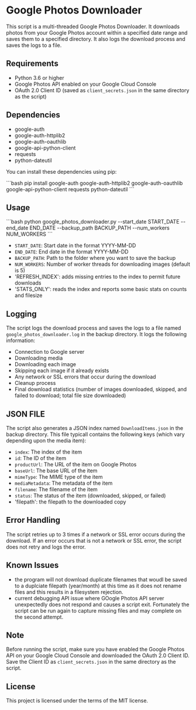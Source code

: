 # Google Photos Downloader

This script is a multi-threaded Google Photos Downloader. It downloads photos from your Google Photos account within a specified date range and saves them to a specified directory. It also logs the download process and saves the logs to a file.

## Requirements

- Python 3.6 or higher
- Google Photos API enabled on your Google Cloud Console
- OAuth 2.0 Client ID (saved as `client_secrets.json` in the same directory as the script)

## Dependencies

- google-auth
- google-auth-httplib2
- google-auth-oauthlib
- google-api-python-client
- requests
- python-dateutil

You can install these dependencies using pip:

\```bash
pip install google-auth google-auth-httplib2 google-auth-oauthlib google-api-python-client requests python-dateutil
\```

## Usage

\```bash
python google_photos_downloader.py --start_date START_DATE --end_date END_DATE --backup_path BACKUP_PATH --num_workers NUM_WORKERS
\```

- `START_DATE`: Start date in the format YYYY-MM-DD
- `END_DATE`: End date in the format YYYY-MM-DD
- `BACKUP_PATH`: Path to the folder where you want to save the backup
- `NUM_WORKERS`: Number of worker threads for downloading images (default is 5)
- 'REFRESH_INDEX': adds missing entries to the index to permit future downloads
- 'STATS_ONLY': reads the index and reports some basic stats on counts and filesize

## Logging

The script logs the download process and saves the logs to a file named `google_photos_downloader.log` in the backup directory. It logs the following information:

- Connection to Google server
- Downloading media
- Downloading each image
- Skipping each image if it already exists
- Any network or SSL errors that occur during the download
- Cleanup process
- Final download statistics (number of images downloaded, skipped, and failed to download; total file size downloaded)

## JSON FILE

The script also generates a JSON index named `DownloadItems.json` in the backup directory. This file typicall contains the following keys (which vary depending upon the media item):

- `index`: The index of the item
- `id`: The ID of the item
- `productUrl`: The URL of the item on Google Photos
- `baseUrl`: The base URL of the item
- `mimeType`: The MIME type of the item
- `mediaMetadata`: The metadata of the item
- `filename`: The filename of the item
- `status`: The status of the item (downloaded, skipped, or failed)
- 'filepath': the filepath to the downloaded copy

## Error Handling

The script retries up to 3 times if a network or SSL error occurs during the download. If an error occurs that is not a network or SSL error, the script does not retry and logs the error. 

## Known Issues

- the program will not download duplicate filenames that woudl be saved to a duplciate filepath (year/month) at this time as it does not rename files and this results in a filesystem rejection.
- current debugging API issue where GOogle Photos API server unexpectedly does not respond and causes a script exit.  Fortunately the script can be run again to capture missing files and may complete on the second attempt.

## Note

Before running the script, make sure you have enabled the Google Photos API on your Google Cloud Console and downloaded the OAuth 2.0 Client ID. Save the Client ID as `client_secrets.json` in the same directory as the script.

## License

This project is licensed under the terms of the MIT license.

